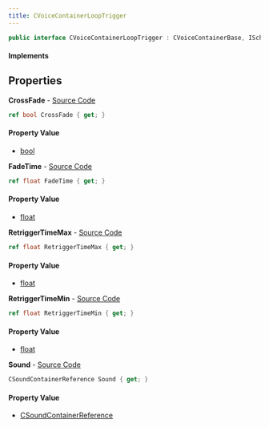 ```yaml
---
title: CVoiceContainerLoopTrigger
---
```


```csharp
public interface CVoiceContainerLoopTrigger : CVoiceContainerBase, ISchemaClass<CVoiceContainerBase>, ISchemaClass<CVoiceContainerLoopTrigger>, ISchemaField, ISchemaClass, INativeHandle
```

#### Implements

## Properties

**CrossFade** - [Source Code](https://github.com/swiftly-solution/swiftlys2/blob/main/managed/src/SwiftlyS2.Generated/Schemas/Interfaces/CVoiceContainerLoopTrigger.cs#L24)

```csharp
ref bool CrossFade { get; }
```

#### Property Value

- [bool](https://learn.microsoft.com/dotnet/api/system.boolean)

**FadeTime** - [Source Code](https://github.com/swiftly-solution/swiftlys2/blob/main/managed/src/SwiftlyS2.Generated/Schemas/Interfaces/CVoiceContainerLoopTrigger.cs#L22)

```csharp
ref float FadeTime { get; }
```

#### Property Value

- [float](https://learn.microsoft.com/dotnet/api/system.single)

**RetriggerTimeMax** - [Source Code](https://github.com/swiftly-solution/swiftlys2/blob/main/managed/src/SwiftlyS2.Generated/Schemas/Interfaces/CVoiceContainerLoopTrigger.cs#L20)

```csharp
ref float RetriggerTimeMax { get; }
```

#### Property Value

- [float](https://learn.microsoft.com/dotnet/api/system.single)

**RetriggerTimeMin** - [Source Code](https://github.com/swiftly-solution/swiftlys2/blob/main/managed/src/SwiftlyS2.Generated/Schemas/Interfaces/CVoiceContainerLoopTrigger.cs#L18)

```csharp
ref float RetriggerTimeMin { get; }
```

#### Property Value

- [float](https://learn.microsoft.com/dotnet/api/system.single)

**Sound** - [Source Code](https://github.com/swiftly-solution/swiftlys2/blob/main/managed/src/SwiftlyS2.Generated/Schemas/Interfaces/CVoiceContainerLoopTrigger.cs#L16)

```csharp
CSoundContainerReference Sound { get; }
```

#### Property Value

- [CSoundContainerReference](/docs/api/shared/schemadefinitions/csoundcontainerreference)

